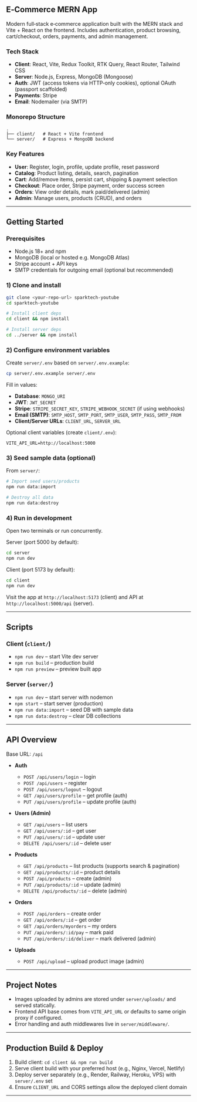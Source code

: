 ## E‑Commerce MERN App

Modern full‑stack e‑commerce application built with the MERN stack and Vite + React on the frontend. Includes authentication, product browsing, cart/checkout, orders, payments, and admin management.

### Tech Stack

- **Client**: React, Vite, Redux Toolkit, RTK Query, React Router, Tailwind CSS
- **Server**: Node.js, Express, MongoDB (Mongoose)
- **Auth**: JWT (access tokens via HTTP‑only cookies), optional OAuth (passport scaffolded)
- **Payments**: Stripe
- **Email**: Nodemailer (via SMTP)

### Monorepo Structure

```
.
├── client/   # React + Vite frontend
└── server/   # Express + MongoDB backend
```

### Key Features

- **User**: Register, login, profile, update profile, reset password
- **Catalog**: Product listing, details, search, pagination
- **Cart**: Add/remove items, persist cart, shipping & payment selection
- **Checkout**: Place order, Stripe payment, order success screen
- **Orders**: View order details, mark paid/delivered (admin)
- **Admin**: Manage users, products (CRUD), and orders

---

## Getting Started

### Prerequisites

- Node.js 18+ and npm
- MongoDB (local or hosted e.g. MongoDB Atlas)
- Stripe account + API keys
- SMTP credentials for outgoing email (optional but recommended)

### 1) Clone and install

```bash
git clone <your-repo-url> sparktech-youtube
cd sparktech-youtube

# Install client deps
cd client && npm install

# Install server deps
cd ../server && npm install
```

### 2) Configure environment variables

Create `server/.env` based on `server/.env.example`:

```bash
cp server/.env.example server/.env
```

Fill in values:

- **Database**: `MONGO_URI`
- **JWT**: `JWT_SECRET`
- **Stripe**: `STRIPE_SECRET_KEY`, `STRIPE_WEBHOOK_SECRET` (if using webhooks)
- **Email (SMTP)**: `SMTP_HOST`, `SMTP_PORT`, `SMTP_USER`, `SMTP_PASS`, `SMTP_FROM`
- **Client/Server URLs**: `CLIENT_URL`, `SERVER_URL`

Optional client variables (create `client/.env`):

```
VITE_API_URL=http://localhost:5000
```

### 3) Seed sample data (optional)

From `server/`:

```bash
# Import seed users/products
npm run data:import

# Destroy all data
npm run data:destroy
```

### 4) Run in development

Open two terminals or run concurrently.

Server (port 5000 by default):

```bash
cd server
npm run dev
```

Client (port 5173 by default):

```bash
cd client
npm run dev
```

Visit the app at `http://localhost:5173` (client) and API at `http://localhost:5000/api` (server).

---

## Scripts

### Client (`client/`)

- `npm run dev` – start Vite dev server
- `npm run build` – production build
- `npm run preview` – preview built app

### Server (`server/`)

- `npm run dev` – start server with nodemon
- `npm start` – start server (production)
- `npm run data:import` – seed DB with sample data
- `npm run data:destroy` – clear DB collections

---

## API Overview

Base URL: `/api`

- **Auth**

  - `POST /api/users/login` – login
  - `POST /api/users` – register
  - `POST /api/users/logout` – logout
  - `GET /api/users/profile` – get profile (auth)
  - `PUT /api/users/profile` – update profile (auth)

- **Users (Admin)**

  - `GET /api/users` – list users
  - `GET /api/users/:id` – get user
  - `PUT /api/users/:id` – update user
  - `DELETE /api/users/:id` – delete user

- **Products**

  - `GET /api/products` – list products (supports search & pagination)
  - `GET /api/products/:id` – product details
  - `POST /api/products` – create (admin)
  - `PUT /api/products/:id` – update (admin)
  - `DELETE /api/products/:id` – delete (admin)

- **Orders**

  - `POST /api/orders` – create order
  - `GET /api/orders/:id` – get order
  - `GET /api/orders/myorders` – my orders
  - `PUT /api/orders/:id/pay` – mark paid
  - `PUT /api/orders/:id/deliver` – mark delivered (admin)

- **Uploads**
  - `POST /api/upload` – upload product image (admin)

---

## Project Notes

- Images uploaded by admins are stored under `server/uploads/` and served statically.
- Frontend API base comes from `VITE_API_URL` or defaults to same origin proxy if configured.
- Error handling and auth middlewares live in `server/middleware/`.

---

## Production Build & Deploy

1. Build client: `cd client && npm run build`
2. Serve client build with your preferred host (e.g., Nginx, Vercel, Netlify)
3. Deploy server separately (e.g., Render, Railway, Heroku, VPS) with `server/.env` set
4. Ensure `CLIENT_URL` and CORS settings allow the deployed client domain

---

